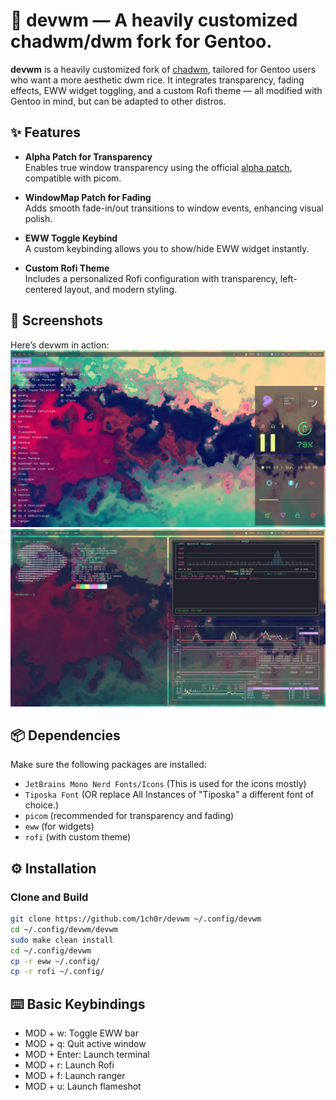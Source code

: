 
# 🧠 devwm — A heavily customized chadwm/dwm fork for Gentoo.


**devwm** is a heavily customized fork of [chadwm](https://github.com/siduck/chadwm), tailored for Gentoo users who want a more aesthetic dwm rice. It integrates transparency, fading effects, EWW widget toggling, and a custom Rofi theme — all modified with Gentoo in mind, but can be adapted to other distros.

## ✨ Features

- **Alpha Patch for Transparency**  
  Enables true window transparency using the official [alpha patch](https://dwm.suckless.org/patches/alpha/), compatible with picom.

- **WindowMap Patch for Fading**  
  Adds smooth fade-in/out transitions to window events, enhancing visual polish.

- **EWW Toggle Keybind**  
  A custom keybinding allows you to show/hide EWW widget instantly.

- **Custom Rofi Theme**  
  Includes a personalized Rofi configuration with transparency, left-centered layout, and modern styling.

## 📸 Screenshots

Here’s devwm in action:
![Rofi theme/EWW](assets/ewwrofi.png)
![r/unixporn style fetch](assets/fetch.png)

## 📦 Dependencies

Make sure the following packages are installed:
- `JetBrains Mono Nerd Fonts/Icons` (This is used for the icons mostly)
- `Tiposka Font` (OR replace All Instances of "Tiposka" a different font of choice.)
- `picom` (recommended for transparency and fading)
- `eww` (for widgets)
- `rofi` (with custom theme)


## ⚙️ Installation

### Clone and Build

```bash
git clone https://github.com/1ch0r/devwm ~/.config/devwm
cd ~/.config/devwm/devwm
sudo make clean install
cd ~/.config/devwm
cp -r eww ~/.config/
cp -r rofi ~/.config/
```

## ⌨️ Basic Keybindings
- MOD + w:	Toggle EWW bar
- MOD + q:  Quit active window
- MOD + Enter:	Launch terminal
- MOD + r:	Launch Rofi
- MOD + f:	Launch ranger
- MOD + u:  Launch flameshot

